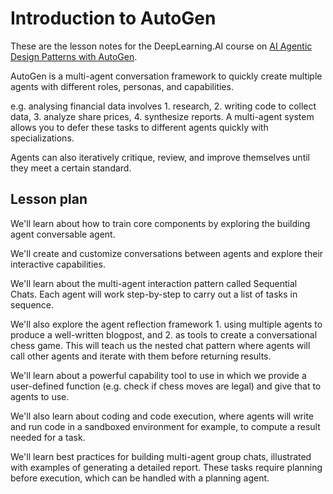 # Introduction to AutoGen

These are the lesson notes for the DeepLearning.AI course on [AI Agentic Design Patterns with AutoGen](https://learn.deeplearning.ai/courses/ai-agentic-design-patterns-with-autogen/lesson/1/introduction).

AutoGen is a multi-agent conversation framework to quickly create multiple agents with different roles, personas, and capabilities.

e.g. analysing financial data involves 1. research, 2. writing code to collect data, 3. analyze share prices, 4. synthesize reports. A multi-agent system allows you to defer these tasks to different agents quickly with specializations.

Agents can also iteratively critique, review, and improve themselves until they meet a certain standard.

## Lesson plan

We'll learn about how to train core components by exploring the building agent conversable agent.

We'll create and customize conversations between agents and explore their interactive capabilities.

We'll learn about the multi-agent interaction pattern called Sequential Chats. Each agent will work step-by-step to carry out a list of tasks in sequence.

We'll also explore the agent reflection framework 1. using multiple agents to produce a well-written blogpost, and 2. as tools to create a conversational chess game. This will teach us the nested chat pattern where agents will call other agents and iterate with them before returning results.

We'll learn about a powerful capability tool to use in which we provide a user-defined function (e.g. check if chess moves are legal) and give that to agents to use.

We'll also learn about coding and code execution, where agents will write and run code in a sandboxed environment for example, to compute a result needed for a task.

We'll learn best practices for building multi-agent group chats, illustrated with examples of generating a detailed report. These tasks require planning before execution, which can be handled with a planning agent.

